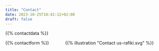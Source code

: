 ```yaml
---
title: "Contact"
date: 2023-10-25T10:42:12+02:00
draft: false
---
```


{{% contactdata %}}

<div class="columns">
<div class="column is-7 pt-6">
{{% contactform %}}
</div>
<div class="column is-5">
{{% illustration "Contact us-rafiki.svg" %}}
</div>
</div>
